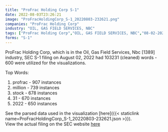 ```yaml
---
title: "ProFrac Holding Corp S-1"
date: 2022-08-03T23:26:21
image: "ProFracHoldingCorp_S-1_20220803-232621.png"
companies: "ProFrac Holding Corp"
industry: "OIL, GAS FIELD SERVICES, NBC"
tags: ["ProFrac Holding Corp","OIL, GAS FIELD SERVICES, NBC","08-02-2022","S-1"]
forms: "S-1"
---
```

ProFrac Holding Corp, which is in the Oil, Gas Field Services, Nbc [1389] industry, SEC S-1 filing on August 02, 2022 had 103231 (cleaned) words - 600 were utilized for the visualizations.

Top Words:
1. profrac - 907 instances
2. million - 739 instances
3. stock - 678 instances
4. 31 - 670 instances
5. 2022 - 650 instances


See the parsed data used in the visualization [here]({{< staticlink name=ProFracHoldingCorp_S-1_20220803-232621.json >}}).  
View the actual filing on the SEC website [here](https://www.sec.gov/Archives/edgar/data/1881487/0001193125-22-210055.txt)